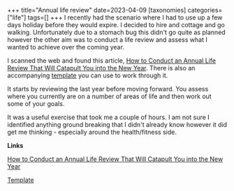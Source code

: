 +++
title="Annual life review"
date=2023-04-09
[taxonomies]
categories=["life"]
tags=[]
+++
I recently had the scenario where I had to use up a few days holiday before they would expire. I decided to hire and cottage and go walking. Unfortunately due to a stomach bug this didn't go quite as planned however the other aim was to conduct a life review and assess what I wanted to achieve over the coming year.

<!-- more -->

I scanned the web and found this article, [How to Conduct an Annual Life Review That Will Catapult You into the New Year](https://schlaf.medium.com/how-to-conduct-an-annual-life-review-that-will-catapult-you-into-the-new-year-d5aaffebac1f). There is also an accompanying [template](<[Template](https://docs.google.com/document/d/1Ais6wP0HxoFfvHR9JVkf2sw2ft_EUBtb42JYOr6ObGo/edit)>) you can use to work through it.

It starts by reviewing the last year before moving forward. You assess where you currently are on a number of areas of life and then work out some of your goals. 

It was a useful exercise that took me a couple of hours. I am not sure I identified anything ground breaking that  I didn't already know however it did get me thinking - especially around the health/fitness side.

__Links__

[How to Conduct an Annual Life Review That Will Catapult You into the New Year](https://schlaf.medium.com/how-to-conduct-an-annual-life-review-that-will-catapult-you-into-the-new-year-d5aaffebac1f)

[Template](https://docs.google.com/document/d/1Ais6wP0HxoFfvHR9JVkf2sw2ft_EUBtb42JYOr6ObGo/edit)
